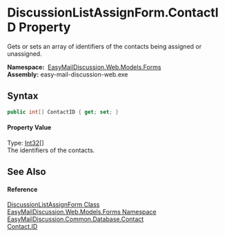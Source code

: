 DiscussionListAssignForm.ContactID Property
===========================================
Gets or sets an array of identifiers of the contacts being assigned or unassigned.

  **Namespace:**  [EasyMailDiscussion.Web.Models.Forms][1]  
  **Assembly:** easy-mail-discussion-web.exe

Syntax
------

```csharp
public int[] ContactID { get; set; }
```

#### Property Value
Type: [Int32][2][]  
 The identifiers of the contacts. 

See Also
--------

#### Reference
[DiscussionListAssignForm Class][3]  
[EasyMailDiscussion.Web.Models.Forms Namespace][1]  
[EasyMailDiscussion.Common.Database.Contact][4]  
[Contact.ID][5]  

[1]: ../README.md
[2]: https://docs.microsoft.com/dotnet/api/system.int32
[3]: README.md
[4]: ../../EasyMailDiscussion.Common.Database/Contact/README.md
[5]: ../../EasyMailDiscussion.Common.Database/Contact/ID.md